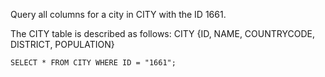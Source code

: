 Query all columns for a city in CITY with the ID 1661.

The CITY table is described as follows:
CITY {ID, NAME, COUNTRYCODE, DISTRICT, POPULATION}

````
SELECT * FROM CITY WHERE ID = "1661";
````
